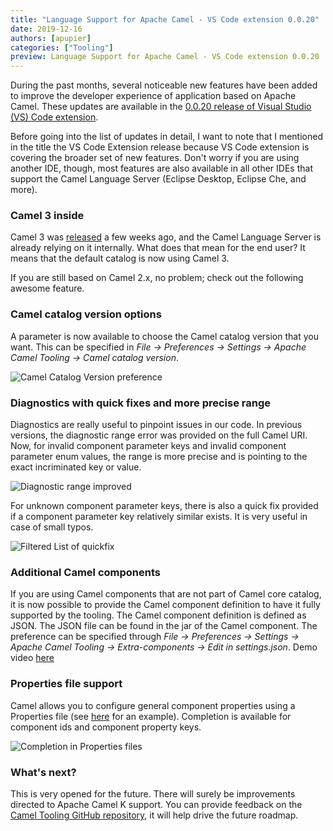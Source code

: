 ```yaml
---
title: "Language Support for Apache Camel - VS Code extension 0.0.20"
date: 2019-12-16
authors: [apupier]
categories: ["Tooling"]
preview: Language Support for Apache Camel - VS Code extension 0.0.20
---
```


During the past months, several noticeable new features have been added to improve the developer experience of application based on Apache Camel. These updates are available in the [0.0.20 release of Visual Studio (VS) Code extension](https://marketplace.visualstudio.com/items?itemName=redhat.vscode-apache-camel).

Before going into the list of updates in detail, I want to note that I mentioned in the title the VS Code Extension release because VS Code extension is covering the broader set of new features. Don't worry if you are using another IDE, though, most features are also available in all other IDEs that support the Camel Language Server (Eclipse Desktop, Eclipse Che, and more).

### Camel 3 inside

Camel 3 was [released](https://camel.apache.org/blog/release-3-0-0.html) a few weeks ago, and the Camel Language Server is already relying on it internally. What does that mean for the end user? It means that the default catalog is now using Camel 3.

If you are still based on Camel 2.x, no problem; check out the following awesome feature.

### Camel catalog version options

A parameter is now available to choose the Camel catalog version that you want. This can be specified in *File -> Preferences -> Settings -> Apache Camel Tooling -> Camel catalog version*.

![Camel Catalog Version preference](./CamelCatalogVersionPreference.gif)

### Diagnostics with quick fixes and more precise range

Diagnostics are really useful to pinpoint issues in our code. In previous versions, the diagnostic range error was provided on the full Camel URI. Now, for invalid component parameter keys and invalid component parameter enum values, the range is more precise and is pointing to the exact incriminated key or value.

![Diagnostic range improved](./diagnosticRangeImproved.png)

For unknown component parameter keys, there is also a quick fix provided if a component parameter key relatively similar exists. It is very useful in case of small typos.

![Filtered List of quickfix](./filteredListOfQuickfix.gif)

### Additional Camel components

If you are using Camel components that are not part of Camel core catalog, it is now possible to provide the Camel component definition to have it fully supported by the tooling. The Camel component definition is defined as JSON. The JSON file can be found in the jar of the Camel component. The preference can be specified through *File -> Preferences -> Settings -> Apache Camel Tooling -> Extra-components -> Edit in settings.json*. Demo video [here](https://www.youtube.com/watch?v=U015RzlgFNM)


### Properties file support

Camel allows you to configure general component properties using a Properties file (see [here](https://github.com/apache/camel/blob/cfc9abf5f464057fa343a1a70a25a72c33c408bd/examples/camel-example-main/src/main/resources/application.properties#L42) for an example). Completion is available for component ids and component property keys.

![Completion in Properties files](./completionProperties.gif)

### What's next?

This is very opened for the future. There will surely be improvements directed to Apache Camel K support. You can provide feedback on the [Camel Tooling GitHub repository](https://github.com/camel-tooling), it will help drive the future roadmap.
